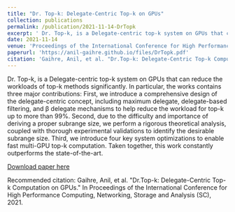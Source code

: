 ```yaml
---
title: "Dr. Top-k: Delegate-Centric Top-k on GPUs"
collection: publications
permalink: /publication/2021-11-14-DrTopk
excerpt: ' Dr. Top-k, is a Delegate-centric top-k system on GPUs that can reduce the workloads of top-k methods significantly. In particular, the works contains three major contributions: First, we introduce a comprehensive design of the delegate-centric concept, including maximum delegate, delegate-based filtering, and β delegate mechanisms to help reduce the workload for top-k up to more than 99%. Second, due to the difficulty and importance of deriving a proper subrange size, we perform a rigorous theoretical analysis, coupled with thorough experimental validations to identify the desirable subrange size. Third, we introduce four key system optimizations to enable fast multi-GPU top-k computation. Taken together, this work constantly outperforms the state-of-the-art.'
date: 2021-11-14
venue: 'Proceedings of the International Conference for High Performance Computing, Networking, Storage and Analysis (SC)'
paperurl: 'https://anil-gaihre.github.io/files/DrTopk.pdf'
citation: 'Gaihre, Anil, et al. "Dr.Top-k: Delegate-Centric Top-k Computation on GPUs." In Proceedings of the International Conference for High Performance Computing, Networking, Storage and Analysis (SC), 2021.'
---
```

 Dr. Top-k, is a Delegate-centric top-k system on GPUs that can reduce the workloads of top-k methods significantly. In particular, the works contains three major contributions: First, we introduce a comprehensive design of the delegate-centric concept, including maximum delegate, delegate-based filtering, and β delegate mechanisms to help reduce the workload for top-k up to more than 99%. Second, due to the difficulty and importance of deriving a proper subrange size, we perform a rigorous theoretical analysis, coupled with thorough experimental validations to identify the desirable subrange size. Third, we introduce four key system optimizations to enable fast multi-GPU top-k computation. Taken together, this work constantly outperforms the state-of-the-art.

[Download paper here](https://anil-gaihre.github.io/files/DrTopk.pdf)

Recommended citation: Gaihre, Anil, et al. "Dr.Top-k: Delegate-Centric Top-k Computation on GPUs." In Proceedings of the International Conference for High Performance Computing, Networking, Storage and Analysis (SC), 2021.
